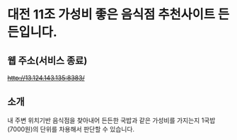 # 대전 11조 가성비 좋은 음식점 추천사이트 든든입니다.

## 웹 주소(서비스 종료)
~~http://13.124.143.135:8383/~~

## 소개
내 주변 위치기반 음식점을 찾아내어 든든한 국밥과 같은 가성비를 가지는지
1국밥(7000원)의 단위를 차용해서 판단할 수 있습니다.

